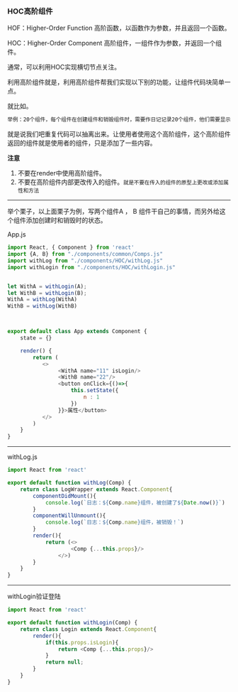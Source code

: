 ### HOC高阶组件

HOF：Higher-Order Function 高阶函数，以函数作为参数，并且返回一个函数。

HOC：Higher-Order Component 高阶组件，一组件作为参数，并返回一个组件。

通常，可以利用HOC实现横切节点关注。

利用高阶组件就是，利用高阶组件帮我们实现以下别的功能，让组件代码块简单一点。

就比如。
```js
举例：20个组件，每个组件在创建组件和销毁组件时，需要作日记记录20个组件，他们需要显示一些内容，得到的数据结构完全一致。
```

就是说我们吧重复代码可以抽离出来。让使用者使用这个高阶组件，这个高阶组件返回的组件就是使用者的组件，只是添加了一些内容。

**注意**

1. 不要在render中使用高阶组件。
2. 不要在高阶组件内部更改传入的组件。`就是不要在传入的组件的原型上更改或添加属性和方法`



-----------------------------------------------------------

举个栗子，以上面栗子为例，写两个组件A ， B 组件干自己的事情，而另外给这个组件添加创建时和销毁时的状态。

App.js
```js
import React, { Component } from 'react'
import {A, B} from "./components/common/Comps.js"
import withLog from "./components/HOC/withLog.js"
import withLogin from "./components/HOC/withLogin.js"


let WithA = withLogin(A);
let WithB = withLogin(B);
WithA = withLog(WithA)
WithB = withLog(WithB)



export default class App extends Component {
    state = {}

    render() {
        return (
           <>
                <WithA name="11" isLogin/>
                <WithB name="22"/>
                <button onClick={()=>{
                    this.setState({
                        n : 1
                    })
                }}>属性</button>
           </>
        )
    }
}

```

--------------------------------------
withLog.js
```js
import React from 'react'

export default function withLog(Comp) {
    return class LogWrapper extends React.Component{
        componentDidMount(){
            console.log(`日志：${Comp.name}组件，被创建了${Date.now()}`)
        }
        componentWillUnmount(){
            console.log(`日志：${Comp.name}组件，被销毁！`)
        }
        render(){
            return (<>
                    <Comp {...this.props}/>
                </>)
        }
    }
}

```
-------------------------------
withLogin验证登陆
```js
import React from 'react'

export default function withLogin(Comp) {
    return class Login extends React.Component{
        render(){
            if(this.props.isLogin){
                return <Comp {...this.props}/>
            }
            return null;
        }
    }
}

```